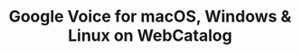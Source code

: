 ---
name: Google Voice
category: Social Networking
featured: true
title: 'Google Voice for macOS, Windows & Linux on WebCatalog'
key: google-voice
fullUrl: 'https://voice.google.com'
hostname: voice.google.com

---